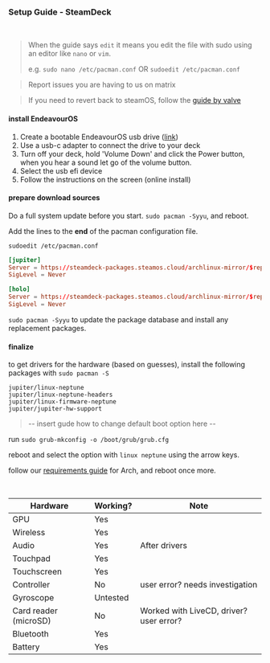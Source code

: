 <h3>Setup Guide - SteamDeck</h3>

<br>

> When the guide says `edit` it means you edit the file with sudo using an editor like `nano` or `vim`.
> 
> e.g. `sudo nano /etc/pacman.conf` OR `sudoedit /etc/pacman.conf`

> Report issues you are having to us on matrix 

> If you need to revert back to steamOS, follow the [guide by valve](https://help.steampowered.com/en/faqs/view/1B71-EDF2-EB6D-2BB3)

#### install EndeavourOS

1. Create a bootable EndeavourOS usb drive ([link](https://discovery.endeavouros.com/installation/create-install-media-usb-key/2021/03/))
2. Use a usb-c adapter to connect the drive to your deck
3. Turn off your deck, hold 'Volume Down' and click the Power button, when you hear a sound let go of the volume button.
4. Select the usb efi device
5. Follow the instructions on the screen (online install)


#### prepare download sources

Do a full system update before you start. `sudo pacman -Syyu`, and reboot.

Add the lines to the __end__ of the pacman configuration file.

`sudoedit /etc/pacman.conf`

```toml
[jupiter]
Server = https://steamdeck-packages.steamos.cloud/archlinux-mirror/$repo/os/$arch
SigLevel = Never

[holo]
Server = https://steamdeck-packages.steamos.cloud/archlinux-mirror/$repo/os/$arch
SigLevel = Never
```

`sudo pacman -Syyu` to update the package database and install any replacement packages.

#### finalize

to get drivers for the hardware (based on guesses), install the following packages with `sudo pacman -S`

    jupiter/linux-neptune
    jupiter/linux-neptune-headers
    jupiter/linux-firmware-neptune
    jupiter/jupiter-hw-support

> -- insert gude how to change default boot option here --

run `sudo grub-mkconfig -o /boot/grub/grub.cfg`

reboot and select the option with `linux neptune` using the arrow keys.

follow our [requirements guide](arch.md) for Arch, and reboot once more.

<br>

| Hardware | Working? | Note |
|---|---|---|
| GPU | Yes ||
| Wireless | Yes ||
| Audio | Yes | After drivers |
| Touchpad | Yes ||
| Touchscreen | Yes ||
| Controller | No | user error? needs investigation |
| Gyroscope | Untested ||
| Card reader (microSD) | No | Worked with LiveCD, driver? user error?|
| Bluetooth | Yes ||
| Battery | Yes ||

